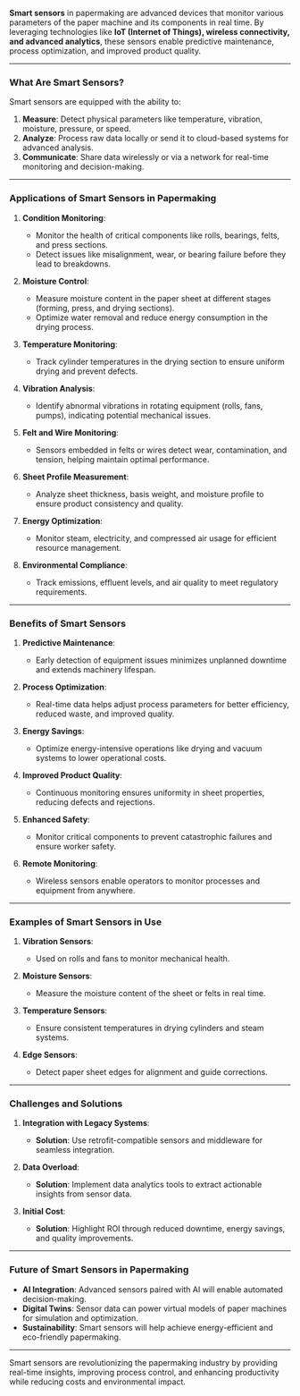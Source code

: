 **Smart sensors** in papermaking are advanced devices that monitor various parameters of the paper machine and its components in real time. By leveraging technologies like **IoT (Internet of Things), wireless connectivity, and advanced analytics**, these sensors enable predictive maintenance, process optimization, and improved product quality.

---

### **What Are Smart Sensors?**
Smart sensors are equipped with the ability to:
1. **Measure**: Detect physical parameters like temperature, vibration, moisture, pressure, or speed.
2. **Analyze**: Process raw data locally or send it to cloud-based systems for advanced analysis.
3. **Communicate**: Share data wirelessly or via a network for real-time monitoring and decision-making.

---

### **Applications of Smart Sensors in Papermaking**
1. **Condition Monitoring**:
    - Monitor the health of critical components like rolls, bearings, felts, and press sections.
    - Detect issues like misalignment, wear, or bearing failure before they lead to breakdowns.

2. **Moisture Control**:
    - Measure moisture content in the paper sheet at different stages (forming, press, and drying sections).
    - Optimize water removal and reduce energy consumption in the drying process.

3. **Temperature Monitoring**:
    - Track cylinder temperatures in the drying section to ensure uniform drying and prevent defects.

4. **Vibration Analysis**:
    - Identify abnormal vibrations in rotating equipment (rolls, fans, pumps), indicating potential mechanical issues.

5. **Felt and Wire Monitoring**:
    - Sensors embedded in felts or wires detect wear, contamination, and tension, helping maintain optimal performance.

6. **Sheet Profile Measurement**:
    - Analyze sheet thickness, basis weight, and moisture profile to ensure product consistency and quality.

7. **Energy Optimization**:
    - Monitor steam, electricity, and compressed air usage for efficient resource management.

8. **Environmental Compliance**:
    - Track emissions, effluent levels, and air quality to meet regulatory requirements.

---

### **Benefits of Smart Sensors**
1. **Predictive Maintenance**:
    - Early detection of equipment issues minimizes unplanned downtime and extends machinery lifespan.

2. **Process Optimization**:
    - Real-time data helps adjust process parameters for better efficiency, reduced waste, and improved quality.

3. **Energy Savings**:
    - Optimize energy-intensive operations like drying and vacuum systems to lower operational costs.

4. **Improved Product Quality**:
    - Continuous monitoring ensures uniformity in sheet properties, reducing defects and rejections.

5. **Enhanced Safety**:
    - Monitor critical components to prevent catastrophic failures and ensure worker safety.

6. **Remote Monitoring**:
    - Wireless sensors enable operators to monitor processes and equipment from anywhere.

---

### **Examples of Smart Sensors in Use**
1. **Vibration Sensors**:
    - Used on rolls and fans to monitor mechanical health.

2. **Moisture Sensors**:
    - Measure the moisture content of the sheet or felts in real time.

3. **Temperature Sensors**:
    - Ensure consistent temperatures in drying cylinders and steam systems.

4. **Edge Sensors**:
    - Detect paper sheet edges for alignment and guide corrections.

---

### **Challenges and Solutions**
1. **Integration with Legacy Systems**:
    - **Solution**: Use retrofit-compatible sensors and middleware for seamless integration.

2. **Data Overload**:
    - **Solution**: Implement data analytics tools to extract actionable insights from sensor data.

3. **Initial Cost**:
    - **Solution**: Highlight ROI through reduced downtime, energy savings, and quality improvements.

---

### **Future of Smart Sensors in Papermaking**
- **AI Integration**: Advanced sensors paired with AI will enable automated decision-making.
- **Digital Twins**: Sensor data can power virtual models of paper machines for simulation and optimization.
- **Sustainability**: Smart sensors will help achieve energy-efficient and eco-friendly papermaking.

---

Smart sensors are revolutionizing the papermaking industry by providing real-time insights, improving process control, and enhancing productivity while reducing costs and environmental impact.